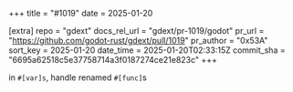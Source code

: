 +++
title = "#1019"
date = 2025-01-20

[extra]
repo = "gdext"
docs_rel_url = "gdext/pr-1019/godot"
pr_url = "https://github.com/godot-rust/gdext/pull/1019"
pr_author = "0x53A"
sort_key = 2025-01-20
date_time = 2025-01-20T02:33:15Z
commit_sha = "6695a62518c5e37758714a3f0187274ce21e823c"
+++

in `#[var]s`, handle renamed `#[func]`s
